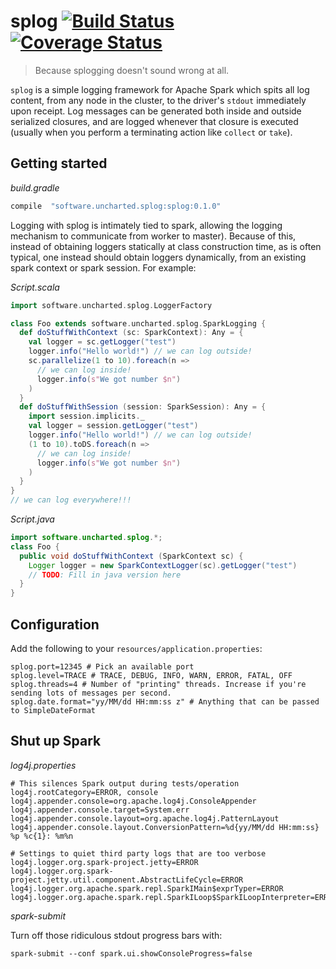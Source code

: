 # splog [![Build Status](https://travis-ci.org/unchartedsoftware/splog.svg?branch=master)](https://travis-ci.org/unchartedsoftware/splog) [![Coverage Status](https://coveralls.io/repos/github/unchartedsoftware/splog/badge.svg?branch=master)](https://coveralls.io/github/unchartedsoftware/splog?branch=master)

> Because splogging doesn't sound wrong at all.

`splog` is a simple logging framework for Apache Spark which spits all log content, from any node in the cluster, to the driver's `stdout` immediately upon receipt. Log messages can be generated both inside and outside serialized closures, and are logged whenever that closure is executed (usually when you perform a terminating action like `collect` or `take`).

## Getting started

*build.gradle*

```groovy
compile  "software.uncharted.splog:splog:0.1.0"
```

Logging with splog is intimately tied to spark, allowing the logging mechanism to communicate from worker to master).  Because of this, instead of obtaining loggers statically at class construction time, as is often typical, one instead should obtain loggers dynamically, from an existing spark context or spark session. For example:

*Script.scala*

```scala
import software.uncharted.splog.LoggerFactory

class Foo extends software.uncharted.splog.SparkLogging {
  def doStuffWithContext (sc: SparkContext): Any = {
    val logger = sc.getLogger("test")
    logger.info("Hello world!") // we can log outside!
    sc.parallelize(1 to 10).foreach(n =>
      // we can log inside!
      logger.info(s"We got number $n")
    )
  }
  def doStuffWithSession (session: SparkSession): Any = {
    import session.implicits._
    val logger = session.getLogger("test")
    logger.info("Hello world!") // we can log outside!
    (1 to 10).toDS.foreach(n =>
      // we can log inside!
      logger.info(s"We got number $n")
    )
  }
}
// we can log everywhere!!!
```

*Script.java*
```java
import software.uncharted.splog.*;
class Foo {
  public void doStuffWithContext (SparkContext sc) {
    Logger logger = new SparkContextLogger(sc).getLogger("test")
    // TODO: Fill in java version here
  }
}
```
## Configuration

Add the following to your `resources/application.properties`:

```
splog.port=12345 # Pick an available port
splog.level=TRACE # TRACE, DEBUG, INFO, WARN, ERROR, FATAL, OFF
splog.threads=4 # Number of "printing" threads. Increase if you're sending lots of messages per second.
splog.date.format="yy/MM/dd HH:mm:ss z" # Anything that can be passed to SimpleDateFormat
```

## Shut up Spark

*log4j.properties*

```
# This silences Spark output during tests/operation
log4j.rootCategory=ERROR, console
log4j.appender.console=org.apache.log4j.ConsoleAppender
log4j.appender.console.target=System.err
log4j.appender.console.layout=org.apache.log4j.PatternLayout
log4j.appender.console.layout.ConversionPattern=%d{yy/MM/dd HH:mm:ss} %p %c{1}: %m%n

# Settings to quiet third party logs that are too verbose
log4j.logger.org.spark-project.jetty=ERROR
log4j.logger.org.spark-project.jetty.util.component.AbstractLifeCycle=ERROR
log4j.logger.org.apache.spark.repl.SparkIMain$exprTyper=ERROR
log4j.logger.org.apache.spark.repl.SparkILoop$SparkILoopInterpreter=ERROR
```

*spark-submit*

Turn off those ridiculous stdout progress bars with:

`spark-submit --conf spark.ui.showConsoleProgress=false`
